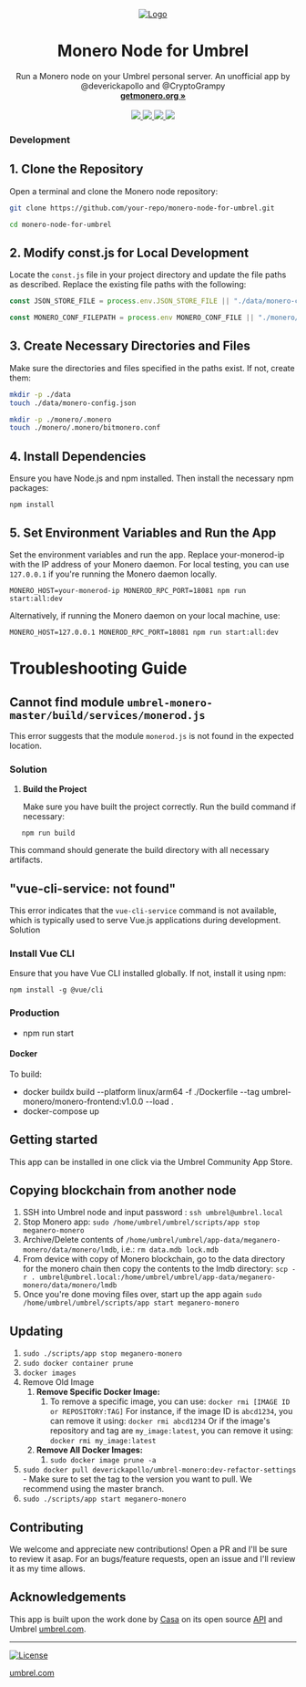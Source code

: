 <p align="center">
  <a href="https://umbrel.com">
    <img src="https://raw.githubusercontent.com/deverickapollo/umbrel-monero/6c34c9fd4fd98208d1f71172737a2b2a16a651f2/pictures/Monero%20Dashboard.png" alt="Logo">
  </a>
  <h1 align="center">Monero Node for Umbrel</h1>
  <p align="center">
    Run a Monero node on your Umbrel personal server. An unofficial app by @deverickapollo and @CryptoGrampy
    <br />
    <a href="https://getmonero.org"><strong>getmonero.org »</strong></a>
    <br />
    <br />
    <a href="https://twitter.com/monero">
      <img src="https://img.shields.io/twitter/follow/Monero?style=social" />
    </a>
    <a href="https://telegram.me/monero">
      <img src="https://img.shields.io/badge/community-chat-%235351FB">
    </a>
    <a href="https://reddit.com/r/Monero">
      <img src="https://img.shields.io/reddit/subreddit-subscribers/monero?style=social">
    </a>
    <a href="https://github.com/monero-project/monero/issues">
      <img src="https://img.shields.io/badge/community-forum-%235351FB">
    </a>
  </p>
</p>

### Development

## 1. Clone the Repository

Open a terminal and clone the Monero node repository:

```sh
git clone https://github.com/your-repo/monero-node-for-umbrel.git

cd monero-node-for-umbrel
```

## 2. Modify const.js for Local Development

Locate the `const.js` file in your project directory and update the file paths as described. Replace the existing file paths with the following:

```js
const JSON_STORE_FILE = process.env.JSON_STORE_FILE || "./data/monero-config.json";

const MONERO_CONF_FILEPATH = process.env MONERO_CONF_FILE || "./monero/.monero/bitmonero.conf";
```

## 3. Create Necessary Directories and Files

Make sure the directories and files specified in the paths exist. If not, create them:

```sh
mkdir -p ./data
touch ./data/monero-config.json

mkdir -p ./monero/.monero
touch ./monero/.monero/bitmonero.conf
```

## 4. Install Dependencies

Ensure you have Node.js and npm installed. Then install the necessary npm packages:

`npm install`

## 5. Set Environment Variables and Run the App

Set the environment variables and run the app. Replace your-monerod-ip with the IP address of your Monero daemon. For local testing, you can use `127.0.0.1` if you're running the Monero daemon locally.

`MONERO_HOST=your-monerod-ip MONEROD_RPC_PORT=18081 npm run start:all:dev`

Alternatively, if running the Monero daemon on your local machine, use:

`MONERO_HOST=127.0.0.1 MONEROD_RPC_PORT=18081 npm run start:all:dev`

# Troubleshooting Guide

## Cannot find module `umbrel-monero-master/build/services/monerod.js`

This error suggests that the module `monerod.js` is not found in the expected location.

### Solution

1. **Build the Project**

   Make sure you have built the project correctly. Run the build command if necessary:

`   npm run build`

This command should generate the build directory with all necessary artifacts.

## "vue-cli-service: not found"

This error indicates that the `vue-cli-service` command is not available, which is typically used to serve Vue.js applications during development.
Solution

### Install Vue CLI

Ensure that you have Vue CLI installed globally. If not, install it using npm:

`npm install -g @vue/cli`

### Production

- npm run start

#### Docker

To build:

- docker buildx build --platform linux/arm64 -f ./Dockerfile --tag umbrel-monero/monero-frontend:v1.0.0 --load .
- docker-compose up

## Getting started

This app can be installed in one click via the Umbrel Community App Store.

## Copying blockchain from another node

1. SSH into Umbrel node and input password : `ssh umbrel@umbrel.local`
2. Stop Monero app: `sudo /home/umbrel/umbrel/scripts/app stop meganero-monero`
3. Archive/Delete contents of `/home/umbrel/umbrel/app-data/meganero-monero/data/monero/lmdb`, i.e.: `rm data.mdb lock.mdb`
4. From device with copy of Monero blockchain, go to the data directory for the monero chain then copy the contents to the lmdb directory:
   `scp -r . umbrel@umbrel.local:/home/umbrel/umbrel/app-data/meganero-monero/data/monero/lmdb`
5. Once you're done moving files over, start up the app again
   `sudo /home/umbrel/umbrel/scripts/app start meganero-monero`

## Updating

1. `sudo ./scripts/app stop meganero-monero`
2. `sudo docker container prune`
3. `docker images`
4. Remove Old Image
   1. **Remove Specific Docker Image:**
      1. To remove a specific image, you can use:
         `docker rmi [IMAGE ID or REPOSITORY:TAG]`
         For instance, if the image ID is `abcd1234`, you can remove it using:
         `docker rmi abcd1234`
         Or if the image's repository and tag are `my_image:latest`, you can remove it using:
         `docker rmi my_image:latest`
   2. **Remove All Docker Images:**
      1. `sudo docker image prune -a`
5. `sudo docker pull deverickapollo/umbrel-monero:dev-refactor-settings` - Make sure to set the tag to the version you want to pull. We recommend using the master branch.
6. `sudo ./scripts/app start meganero-monero`

## Contributing

We welcome and appreciate new contributions! Open a PR and I'll be sure to review it asap. For an bugs/feature requests, open an issue and I'll review it as my time allows.

## Acknowledgements

This app is built upon the work done by [Casa](https://github.com/casa) on its open source [API](https://github.com/Casa/Casa-Node-API) and Umbrel [umbrel.com](https://umbrel.com).

---

[![License](https://img.shields.io/github/license/getumbrel/umbrel-bitcoin?color=%235351FB)](https://github.com/getumbrel/umbrel-bitcoin/blob/master/LICENSE.md)

[umbrel.com](https://umbrel.com)
